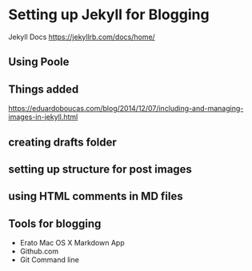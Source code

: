# Setting up Jekyll for Blogging
Jekyll Docs
https://jekyllrb.com/docs/home/

## Using Poole

## Things added
https://eduardoboucas.com/blog/2014/12/07/including-and-managing-images-in-jekyll.html

## creating drafts folder

## setting up structure for post images

## using HTML comments in MD files

## Tools for blogging
* Erato Mac OS X Markdown App
* Github.com
* Git Command line